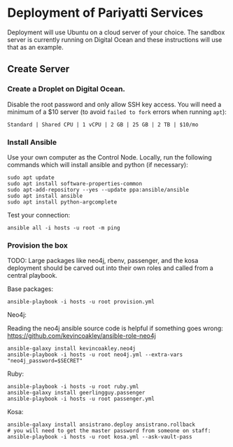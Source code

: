 # Deployment of Pariyatti Services

Deployment will use Ubuntu on a cloud server of your choice. The sandbox server is currently running on Digital Ocean and these instructions will use that as an example.

## Create Server

### Create a Droplet on Digital Ocean.

Disable the root password and only allow SSH key access. You will need a minimum of a $10 server (to avoid `failed to fork` errors when running `apt`):

`Standard | Shared CPU | 1 vCPU | 2 GB | 25 GB | 2 TB | $10/mo`


### Install Ansible

Use your own computer as the Control Node. Locally, run the following commands which will install ansible and python (if necessary):

```
sudo apt update
sudo apt install software-properties-common
sudo apt-add-repository --yes --update ppa:ansible/ansible
sudo apt install ansible
sudo apt install python-argcomplete
```

Test your connection:

```
ansible all -i hosts -u root -m ping
```

### Provision the box

TODO: Large packages like neo4j, rbenv, passenger, and the kosa deployment should be carved out into their own roles and called from a central playbook.

Base packages:

```
ansible-playbook -i hosts -u root provision.yml
```

Neo4j:

Reading the neo4j ansible source code is helpful if something goes wrong: https://github.com/kevincoakley/ansible-role-neo4j

```
ansible-galaxy install kevincoakley.neo4j
ansible-playbook -i hosts -u root neo4j.yml --extra-vars "neo4j_password=$SECRET"
```

Ruby:

```
ansible-playbook -i hosts -u root ruby.yml
ansible-galaxy install geerlingguy.passenger
ansible-playbook -i hosts -u root passenger.yml
```

Kosa:

```
ansible-galaxy install ansistrano.deploy ansistrano.rollback
# you will need to get the master password from someone on staff:
ansible-playbook -i hosts -u root kosa.yml --ask-vault-pass
```
